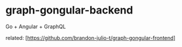 # graph-gongular-backend
 Go + Angular + GraphQL

related: [https://github.com/brandon-julio-t/graph-gongular-frontend]
